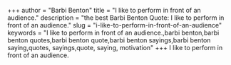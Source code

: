 +++
author = "Barbi Benton"
title = "I like to perform in front of an audience."
description = "the best Barbi Benton Quote: I like to perform in front of an audience."
slug = "i-like-to-perform-in-front-of-an-audience"
keywords = "I like to perform in front of an audience.,barbi benton,barbi benton quotes,barbi benton quote,barbi benton sayings,barbi benton saying,quotes, sayings,quote, saying, motivation"
+++
I like to perform in front of an audience.
